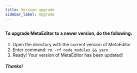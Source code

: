 ```yaml
---
title: Version upgrade
sidebar_label: Upgrade
---
```


## 

#### To upgrade MetaEditor to a newer version, do the following:

1. Open the directory with the current version of MetaEditor
2. Enter command: `rm -rf node_modules && yarn`
3. Ready! Your version of MetaEditor has been updated!

##### Thanks!
